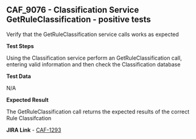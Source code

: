## CAF_9076 - Classification Service GetRuleClassification - positive tests ##

Verify that the GetRuleClassification service calls works as expected

**Test Steps**

Using the Classification service perform an GetRuleClassification call, entering valid information and then check the Classification database

**Test Data**

N/A

**Expected Result**

The GetRuleClassification call returns the expected results of the correct Rule Classifcation

**JIRA Link** - [CAF-1293](https://jira.autonomy.com/browse/CAF-1293)


